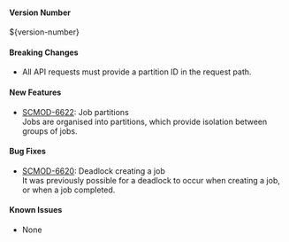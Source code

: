 #### Version Number
${version-number}

#### Breaking Changes

- All API requests must provide a partition ID in the request path.

#### New Features

- [SCMOD-6622](https://portal.digitalsafe.net/browse/SCMOD-6622): Job partitions  
       Jobs are organised into partitions, which provide isolation between groups of jobs.

#### Bug Fixes

- [SCMOD-6620](https://portal.digitalsafe.net/browse/SCMOD-6620): Deadlock creating a job  
        It was previously possible for a deadlock to occur when creating a job, or when a job completed.

#### Known Issues

- None
